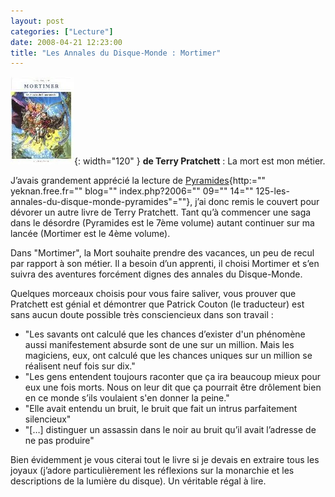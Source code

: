 ```yaml
---
layout: post
categories: ["Lecture"]
date: 2008-04-21 12:23:00
title: "Les Annales du Disque-Monde : Mortimer"
---
```


![couverture](/assets/images/couv_lecture/mortimer.webp){: width="120" } **de Terry Pratchett** : La mort est mon
métier.

J’avais grandement apprécié la lecture de [Pyramides](){http:=""
yeknan.free.fr="" blog="" index.php?2006="" 09="" 14=""
125-les-annales-du-disque-monde-pyramides"=""}, j’ai donc remis le
couvert pour dévorer un autre livre de Terry Pratchett. Tant qu’à
commencer une saga dans le désordre (Pyramides est le 7ème volume)
autant continuer sur ma lancée (Mortimer est le 4ème volume).

Dans "Mortimer", la Mort souhaite prendre des vacances, un peu de
recul par rapport à son métier. Il a besoin d’un apprenti, il choisi
Mortimer et s’en suivra des aventures forcément dignes des annales du
Disque-Monde.

Quelques morceaux choisis pour vous faire saliver, vous prouver que
Pratchett est génial et démontrer que Patrick Couton (le traducteur) est
sans aucun doute possible très consciencieux dans son travail :

-   "Les savants ont calculé que les chances d’exister d\'un
    phénomène aussi manifestement absurde sont de une sur un million.
    Mais les magiciens, eux, ont calculé que les chances uniques sur un
    million se réalisent neuf fois sur dix."
-   "Les gens entendent toujours raconter que ça ira beaucoup mieux
    pour eux une fois morts. Nous on leur dit que ça pourrait être
    drôlement bien en ce monde s’ils voulaient s\'en donner la
    peine."
-   "Elle avait entendu un bruit, le bruit que fait un intrus
    parfaitement silencieux"
-   "\[…\] distinguer un assassin dans le noir au bruit qu’il
    avait l’adresse de ne pas produire"

Bien évidemment je vous citerai tout le livre si je devais en extraire
tous les joyaux (j’adore particulièrement les réflexions sur la
monarchie et les descriptions de la lumière du disque). Un véritable
régal à lire.
